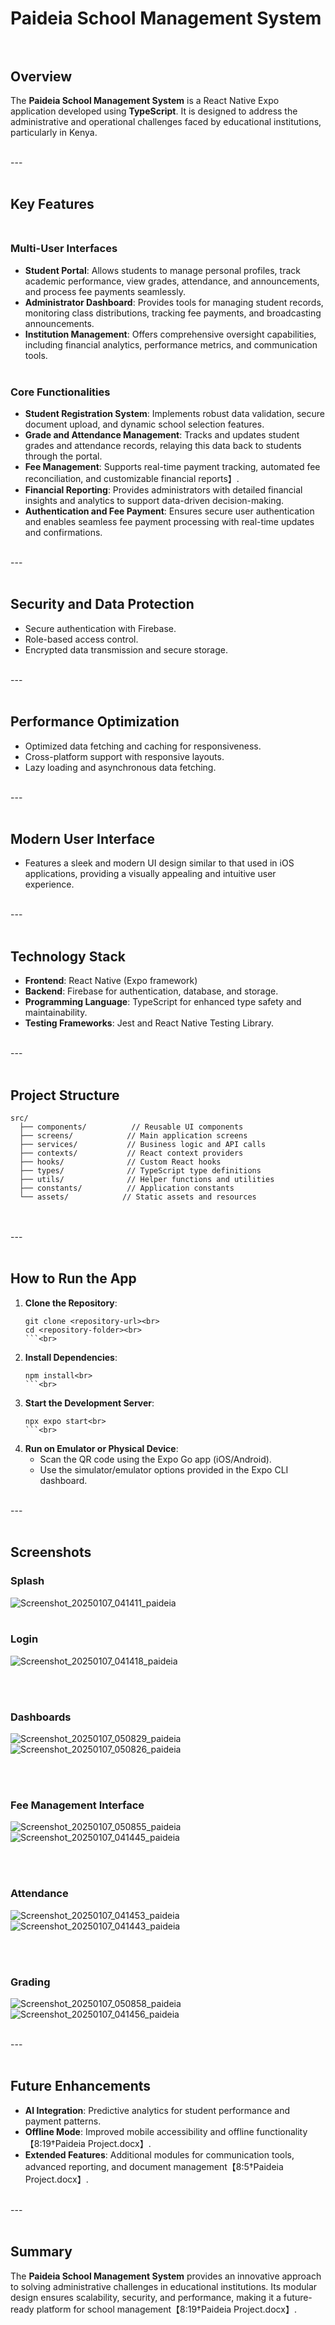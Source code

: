 # Paideia School Management System<br><br>

## Overview<br>
The **Paideia School Management System** is a React Native Expo application developed using **TypeScript**. It is designed to address the administrative and operational challenges faced by educational institutions, particularly in Kenya.<br><br>

---<br><br>

## Key Features<br><br>

### Multi-User Interfaces<br>
- **Student Portal**: Allows students to manage personal profiles, track academic performance, view grades, attendance, and announcements, and process fee payments seamlessly.<br>
- **Administrator Dashboard**: Provides tools for managing student records, monitoring class distributions, tracking fee payments, and broadcasting announcements.<br>
- **Institution Management**: Offers comprehensive oversight capabilities, including financial analytics, performance metrics, and communication tools.<br><br>

### Core Functionalities<br>
- **Student Registration System**: Implements robust data validation, secure document upload, and dynamic school selection features.<br>
- **Grade and Attendance Management**: Tracks and updates student grades and attendance records, relaying this data back to students through the portal.<br>
- **Fee Management**: Supports real-time payment tracking, automated fee reconciliation, and customizable financial reports】.<br>
- **Financial Reporting**: Provides administrators with detailed financial insights and analytics to support data-driven decision-making.<br>
- **Authentication and Fee Payment**: Ensures secure user authentication and enables seamless fee payment processing with real-time updates and confirmations.<br><br>

---<br><br>

## Security and Data Protection<br>
- Secure authentication with Firebase.<br>
- Role-based access control.<br>
- Encrypted data transmission and secure storage.<br><br>

---<br><br>

## Performance Optimization<br>
- Optimized data fetching and caching for responsiveness.<br>
- Cross-platform support with responsive layouts.<br>
- Lazy loading and asynchronous data fetching.<br><br>

---<br><br>

## Modern User Interface<br>
- Features a sleek and modern UI design similar to that used in iOS applications, providing a visually appealing and intuitive user experience.<br><br>

---<br><br>

## Technology Stack<br>
- **Frontend**: React Native (Expo framework)<br>
- **Backend**: Firebase for authentication, database, and storage.<br>
- **Programming Language**: TypeScript for enhanced type safety and maintainability.<br>
- **Testing Frameworks**: Jest and React Native Testing Library.<br><br>

---<br><br>

## Project Structure<br>
```
src/
  ├── components/          // Reusable UI components
  ├── screens/            // Main application screens
  ├── services/           // Business logic and API calls
  ├── contexts/           // React context providers
  ├── hooks/              // Custom React hooks
  ├── types/              // TypeScript type definitions
  ├── utils/              // Helper functions and utilities
  ├── constants/          // Application constants
  └── assets/            // Static assets and resources
```
<br><br>
---<br><br>

## How to Run the App<br>
1. **Clone the Repository**:<br>
   ```bash<br>
   git clone <repository-url><br>
   cd <repository-folder><br>
   ```<br>
2. **Install Dependencies**:<br>
   ```bash<br>
   npm install<br>
   ```<br>
3. **Start the Development Server**:<br>
   ```bash<br>
   npx expo start<br>
   ```<br>
4. **Run on Emulator or Physical Device**:<br>
   - Scan the QR code using the Expo Go app (iOS/Android).<br>
   - Use the simulator/emulator options provided in the Expo CLI dashboard.<br><br>

---<br><br>

## Screenshots<br>
### Splash<br>
![Screenshot_20250107_041411_paideia](https://github.com/user-attachments/assets/ab5f63a8-68dd-4976-99ac-7c53bdebcbb5)
<br><br>
### Login<br>
![Screenshot_20250107_041418_paideia](https://github.com/user-attachments/assets/68a28363-5ecb-44aa-a286-0f04a77c7738)

<br><br>
### Dashboards<br>
![Screenshot_20250107_050829_paideia](https://github.com/user-attachments/assets/55697c47-9bb4-411d-a2e7-b5c529de6e63)
![Screenshot_20250107_050826_paideia](https://github.com/user-attachments/assets/ff938aa9-0cc2-4237-b03f-b773c6dcc3ee)

<br><br>
### Fee Management Interface<br>
![Screenshot_20250107_050855_paideia](https://github.com/user-attachments/assets/772ce6a6-695c-4bb7-b420-c8de568f72dd)
![Screenshot_20250107_041445_paideia](https://github.com/user-attachments/assets/8a5225da-94b9-42f2-acf0-9339447c165b)

<br><br>

### Attendance<br>

![Screenshot_20250107_041453_paideia](https://github.com/user-attachments/assets/161176c9-2cde-49a9-a452-306730ca01ee)
![Screenshot_20250107_041443_paideia](https://github.com/user-attachments/assets/fd2a9c63-461b-431e-a3ce-c65cb73a55d0)

<br><br>

### Grading<br>

![Screenshot_20250107_050858_paideia](https://github.com/user-attachments/assets/d6751d1c-35fd-42d9-88cd-10537b1c75ef)
![Screenshot_20250107_041456_paideia](https://github.com/user-attachments/assets/56f64cd2-6335-4bad-8a2f-e8e3d72247a9)
<br><br>

---<br><br>

## Future Enhancements<br>
- **AI Integration**: Predictive analytics for student performance and payment patterns.<br>
- **Offline Mode**: Improved mobile accessibility and offline functionality【8:19†Paideia Project.docx】.<br>
- **Extended Features**: Additional modules for communication tools, advanced reporting, and document management【8:5†Paideia Project.docx】.<br><br>

---<br><br>

## Summary<br>
The **Paideia School Management System** provides an innovative approach to solving administrative challenges in educational institutions. Its modular design ensures scalability, security, and performance, making it a future-ready platform for school management【8:19†Paideia Project.docx】.<br><br>

